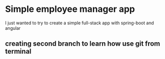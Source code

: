# Simple employee manager app
I just wanted to try to create a simple full-stack app with spring-boot and angular

## creating second branch to learn how use git from terminal
